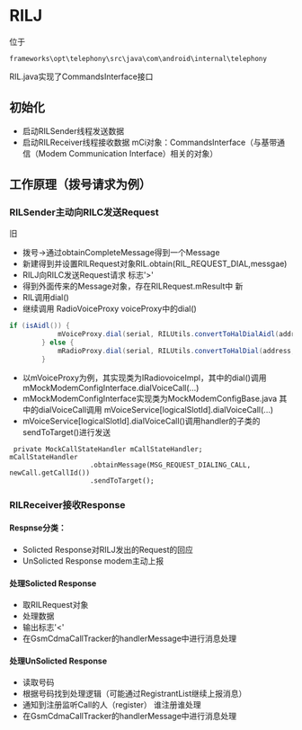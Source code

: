 # RILJ
位于
```
frameworks\opt\telephony\src\java\com\android\internal\telephony
```
RIL.java实现了CommandsInterface接口
## 初始化
- 启动RILSender线程发送数据
- 启动RILReceiver线程接收数据
mCi对象：CommandsInterface（与基带通信（Modem Communication Interface）相关的对象）
## 工作原理（拨号请求为例）
### RILSender主动向RILC发送Request
旧
- 拨号->通过obtainCompleteMessage得到一个Message
- 新建得到并设置RILRequest对象RIL.obtain(RIL_REQUEST_DIAL,messgae)
- RILJ向RILC发送Request请求  标志'>'
- 得到外面传来的Message对象，存在RILRequest.mResult中
新
- RIL调用dial()
- 继续调用  RadioVoiceProxy voiceProxy中的dial()
```java
if (isAidl()) {
            mVoiceProxy.dial(serial, RILUtils.convertToHalDialAidl(address, clirMode, uusInfo));
        } else {
            mRadioProxy.dial(serial, RILUtils.convertToHalDial(address, clirMode, uusInfo));
        }
```
- 以mVoiceProxy为例，其实现类为IRadiovoiceImpl，其中的dial()调用mMockModemConfigInterface.dialVoiceCall(...)
- mMockModemConfigInterface实现类为MockModemConfigBase.java  其中的dialVoiceCall调用 mVoiceService[logicalSlotId].dialVoiceCall(...)
-  mVoiceService[logicalSlotId].dialVoiceCall()调用handler的子类的sendToTarget()进行发送
```
 private MockCallStateHandler mCallStateHandler;
mCallStateHandler
                    .obtainMessage(MSG_REQUEST_DIALING_CALL, newCall.getCallId())
                    .sendToTarget();
```

### RILReceiver接收Response
#### Respnse分类：
- Solicted Response对RILJ发出的Request的回应	
- UnSolicted Response modem主动上报
#### 处理Solicted Response
- 取RILRequest对象
- 处理数据
- 输出标志'<'
- 在GsmCdmaCallTracker的handlerMessage中进行消息处理
#### 处理UnSolicted Response
- 读取号码
- 根据号码找到处理逻辑（可能通过RegistrantList继续上报消息）
- 通知到注册监听Call的人（register）	谁注册谁处理
- 在GsmCdmaCallTracker的handlerMessage中进行消息处理

			
			
			
		
